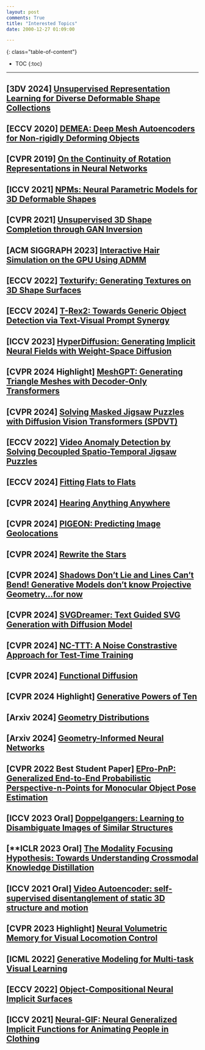 ```yaml
---
layout: post
comments: True
title: "Interested Topics"
date: 2000-12-27 01:09:00

---
```


<!--more-->

{: class="table-of-content"}
* TOC
{:toc}

---

## \[**3DV 2024**\] [Unsupervised Representation Learning for Diverse Deformable Shape Collections](https://github.com/Fraunhofer-SCAI/DISCO-AE)

## \[**ECCV 2020**\] [DEMEA: Deep Mesh Autoencoders for Non-rigidly Deforming Objects](https://vcai.mpi-inf.mpg.de/projects/DEMEA/)

## \[**CVPR 2019**\] [On the Continuity of Rotation Representations in Neural Networks](https://zhouyisjtu.github.io/project_rotation/rotation.html)

## \[**ICCV 2021**\] [NPMs: Neural Parametric Models for 3D Deformable Shapes](https://github.com/pablopalafox/npms)

## \[**CVPR 2021**\] [Unsupervised 3D Shape Completion through GAN Inversion](https://junzhezhang.github.io/projects/ShapeInversion/)

## \[**ACM SIGGRAPH 2023**\] [Interactive Hair Simulation on the GPU Using ADMM](https://research.nvidia.com/publication/2023-08_interactive-hair-simulation-gpu-using-admm)

## \[**ECCV 2022**\] [Texturify: Generating Textures on 3D Shape Surfaces](https://nihalsid.github.io/texturify//)

## \[**ECCV 2024**\] [T-Rex2: Towards Generic Object Detection via Text-Visual Prompt Synergy](https://github.com/IDEA-Research/T-Rex)

## \[**ICCV 2023**\] [HyperDiffusion: Generating Implicit Neural Fields with Weight-Space Diffusion](https://ziyaerkoc.com/hyperdiffusion/)

## \[**CVPR 2024 Highlight**\] [MeshGPT: Generating Triangle Meshes with Decoder-Only Transformers](https://nihalsid.github.io/mesh-gpt/)

## \[**CVPR 2024**\] [Solving Masked Jigsaw Puzzles with Diffusion Vision Transformers (SPDVT)](https://github.com/JinyangMarkLiu/JPDVT/tree/main)

## \[**ECCV 2022**\] [Video Anomaly Detection by Solving Decoupled Spatio-Temporal Jigsaw Puzzles](https://github.com/gdwang08/Jigsaw-VAD)

## \[**ECCV 2024**\] [Fitting Flats to Flats](https://gdogadov.github.io/fitting-flats-to-flats/)

## \[**CVPR 2024**\] [Hearing Anything Anywhere](https://masonlwang.com/hearinganythinganywhere/)

## \[**CVPR 2024**\] [PIGEON: Predicting Image Geolocations](https://lukashaas.github.io/PIGEON-CVPR24/)

## \[**CVPR 2024**\] [Rewrite the Stars](https://github.com/ma-xu/Rewrite-the-Stars)

## \[**CVPR 2024**\] [Shadows Don’t Lie and Lines Can’t Bend! Generative Models don’t know Projective Geometry...for now](https://projective-geometry.github.io/)

## \[**CVPR 2024**\] [SVGDreamer: Text Guided SVG Generation with Diffusion Model](https://ximinng.github.io/SVGDreamer-project/)

## \[**CVPR 2024**\] [NC-TTT: A Noise Constrastive Approach for Test-Time Training](https://github.com/GustavoVargasHakim/NCTTT)

## \[**CVPR 2024**\] [Functional Diffusion](https://1zb.github.io/functional-diffusion/)

## \[**CVPR 2024 Highlight**\] [Generative Powers of Ten](https://powers-of-10.github.io/)

## \[**Arxiv 2024**\] [Geometry Distributions](https://1zb.github.io/GeomDist/)

## \[**Arxiv 2024**\] [Geometry-Informed Neural Networks](https://arturs-berzins.github.io/GINN/)

## \[**CVPR 2022 Best Student Paper**\] [EPro-PnP: Generalized End-to-End Probabilistic Perspective-n-Points for Monocular Object Pose Estimation](https://github.com/tjiiv-cprg/EPro-PnP)

## \[**ICCV 2023 Oral**\] [Doppelgangers: Learning to Disambiguate Images of Similar Structures](https://doppelgangers-3d.github.io/)

## \[**ICLR 2023 Oral\] [The Modality Focusing Hypothesis: Towards Understanding Crossmodal Knowledge Distillation](https://zihuixue.github.io/MFH/index.html)

## \[**ICCV 2021 Oral**\] [Video Autoencoder: self-supervised disentanglement of static 3D structure and motion](https://zlai0.github.io/VideoAutoencoder/)

## \[**CVPR 2023 Highlight**\] [Neural Volumetric Memory for Visual Locomotion Control](https://rchalyang.github.io/NVM/)

## \[**ICML 2022**\] [Generative Modeling for Multi-task Visual Learning](https://github.com/zpbao/multi-task-oriented_generative_modeling)

## \[**ECCV 2022**\] [Object-Compositional Neural Implicit Surfaces](https://wuqianyi.top/objectsdf/)

## \[**ICCV 2021**\] [Neural-GIF: Neural Generalized Implicit Functions for Animating People in Clothing](https://virtualhumans.mpi-inf.mpg.de/neuralgif/)
